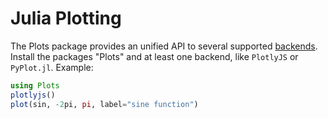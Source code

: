 # Julia Plotting

The Plots package provides an unified API to several supported [backends](http://docs.juliaplots.org/latest/backends/). Install the packages "Plots" and at least one backend, like `PlotlyJS` or `PyPlot.jl`. Example:

```julia
using Plots
plotlyjs()
plot(sin, -2pi, pi, label="sine function")
```

